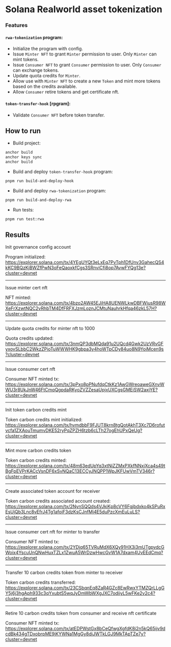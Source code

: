 # Solana Realworld asset tokenization

### Features

#### `rwa-tokenization` program:

- Initialize the program with config.
- Issue `Minter NFT` to grant `Minter` permission to user. Only `Minter` can mint tokens.
- Issue `Consumer NFT` to grant `Consumer` permission to user. Only `Consumer` can exchange tokens.
- Update quota credits for `Minter`.
- Allow use with `Minter NFT` to create a new `Token` and mint more tokens based on the credits available.
- Allow `Consumer` retire tokens and get certificate nft.

#### `token-transfer-hook` [rpgram]:

- Validate `Consumer NFT` before token transfer.

## How to run

- Build project:

```bash
anchor build
anchor keys sync
anchor build
```

- Build and deploy `token-transfer-hook` program:

```bash
pnpm run build-and-deploy-hook
```

- Build and deploy `rwa-tokenization` program:

```bash
pnpm run build-and-deploy-rwa
```

- Run tests:

```bash
pnpm run test:rwa
```

## Results

Init governance config account

Program initialized: https://explorer.solana.com/tx/4YEgUYQt3eLxEq7PvTph1DfUnv3GahecQS4kKC9BQzKjBWZfPwN3oFeQaoxkfCgs3SRnviCfi8op7AvwFYQg13e?cluster=devnet

---

Issue minter cert nft

NFT minted: https://explorer.solana.com/tx/4bzo2AW45EJiHA8UENWLkwDBFWiusR98WXeFrXzwtNQC2vRhbTM4DfFRFXJzmLoznJCMtuNauhrkHfqa46zkL57H?cluster=devnet

---

Update quota credits for minter nft to 1000

Quota credits updated: https://explorer.solana.com/tx/3nmQP3dbMQda91u2UQcd4Gwk2UzVRvGFyxovSLbbC2WkzZPioTuWWWHK9gbpa3y4hoWTpCDy84uo8N9YoiMcen9s?cluster=devnet

---

Issue consumer cert nft

Consumer NFT minted tx: https://explorer.solana.com/tx/3pPxo8pPNufdqCtkKz1AwGWreoaweGXnvWWU3r8UkJnW46FtCmqQgpdaRKyoZVZZesaUpjxUXCgsGMEiSW2axjYE?cluster=devnet

---

Init token carbon credits mint

Token carbon credits mint initialized: https://explorer.solana.com/tx/hvmdbbF9FJUT8krn8tgQotAkhT3Xc7D6rofutvcfa1ZXAouTmumvDKE52ryPqZPZH6tzb6cLTh27ogEhUPxQeUg?cluster=devnet

---

Mint more carbon credits token

Token carbon credits minted: https://explorer.solana.com/tx/48m63edUpYq3xtNiZZMxPXkfNNxjXca4s49tBgFpEVPrKACcVsnDF6xSvNQaC13ECCyJNQPP1WpJKFUwVmTV346r?cluster=devnet

---

Create associated token account for receiver

Token carbon credits associated account created: https://explorer.solana.com/tx/2NynSQQds4VJkiKp8cVY6Fgjbdxko4kSPuRxEsUjQb3Lnc8vEfrJ4Tg1afoiF3dzKsCJnfMj4E5duPzcXmEuLuLS?cluster=devnet

---

Issue consumer cert nft for minter to transfer

Consumer NFT minted tx: https://explorer.solana.com/tx/2YDjq65TVRuMdX6XQy91HX3i3mUTgpvdcGWoix4YscuUnQNwHuxTZLx1ZwuA5WrDzwHwcGvW1A7dxam4UvEEdCmq?cluster=devnet

---

Transfer 10 carbon credits token from minter to receiver

Token carbon credits transferred: https://explorer.solana.com/tx/23CSbqnEq8ZaR4GZc8EwRwxYTMZQrLLgGY5j6j3hgAph933c3qYxubtS5wqJyDmWbWXgJXC7odiiyL5wFKe2v2c4?cluster=devnet

---

Retire 10 carbon credits token from consumer and receive nft certificate

Consumer NFT minted tx: https://explorer.solana.com/tx/atEDPWstGx8bCeQfwgXgfdK8i2n5kQ65ijv9dcdBk434gTDxobrpME9jKYWNa1MgGy8diJWTkLGJ9MkTApTZe7y?cluster=devnet
